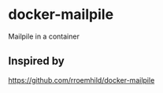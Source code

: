 # docker-mailpile
Mailpile in a container

## Inspired by
https://github.com/rroemhild/docker-mailpile

